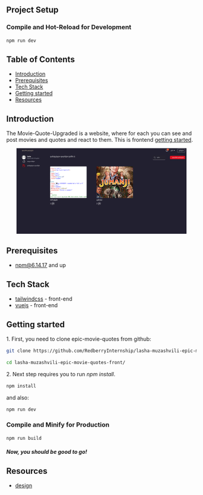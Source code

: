 ## Project Setup

### Compile and Hot-Reload for Development

```sh
npm run dev
```

## Table of Contents

- [Introduction](#introduction)
- [Prerequisites](#prerequisites)
- [Tech Stack](#tech-stack)
- [Getting started](#getting-started)
- [Resources](#resources)

## Introduction

The Movie-Quote-Upgraded is a website, where for each you can see and post movies and quotes and react to them. This is frontend [getting started](#getting-started).

<p align="center">
  <img src="/src/assets/Screenshot from 2022-12-15 10-25-42.png" width="450" title="hover text">
</p>

## Prerequisites

- npm@6.14.17 and up

## Tech Stack

- [tailwindcss](https://tailwindcss.com/docs/installation) - front-end
- [vuejs](https://vuejs.org/guide/introduction.html) - front-end

## Getting started

1\. First, you need to clone epic-movie-quotes from github:

```sh
git clone https://github.com/RedberryInternship/lasha-muzashvili-epic-movie-quotes-front.git
```

```sh
cd lasha-muzashvili-epic-movie-quotes-front/
```

2\. Next step requires you to run _npm install_.

```sh
npm install
```

and also:

```sh
npm run dev
```

### Compile and Minify for Production

```sh
npm run build
```

##### Now, you should be good to go!

## Resources

- [design](https://www.figma.com/file/5uMXCg3itJwpzh9cVIK3hA/Movie-Quotes-Bootcamp-assignment?node-id=0%3A1)
